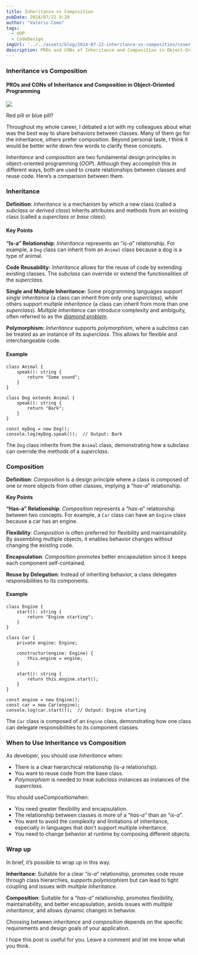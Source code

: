 ```yaml
---
title: Inheritance vs Composition
pubDate: 2024/07/22 9:20
author: "Valerio Como"
tags:
  - OOP
  - CodeDesign
imgUrl: '../../assets/blog/2024-07-22-inheritance-vs-composition/cover.jpg'
description: PROs and CONs of Inheritance and Composition in Object-Oriented Programming
---
```


### Inheritance vs Composition

#### PROs and CONs of Inheritance and Composition in Object-Oriented Programming

![](https://cdn-images-1.medium.com/max/800/0*BMpF7nqGTca6yFRq.jpg)

Red pill or blue pill?

Throughout my whole career, I debated a lot with my colleagues about what was the best way to share behaviors between classes. Many of them go for the inheritance, others prefer composition. Beyond personal taste, I think it would be better write down few words to clarify these concepts.

*Inheritance* and *composition* are two fundamental design principles in object-oriented programming (*OOP*). Although they accomplish this in different ways, both are used to create relationships between classes and reuse code. Here’s a comparison between them.

### Inheritance

**Definition**: *Inheritance* is a mechanism by which a new class (called a *subclass* or *derived class*) inherits attributes and methods from an existing class (called a *superclass* or *base class*).

#### Key Points

**“Is-a” Relationship**: *Inheritance* represents an “*is-a*” relationship. For example, a `Dog` class can inherit from an `Animal` class because a dog is a type of animal.

**Code Reusability:** *Inheritance* allows for the reuse of code by extending existing classes. The *subclass* can override or extend the functionalities of the *superclass*.

**Single and Multiple Inheritance:** Some programming languages support *single inheritance* (a class can inherit from only one *superclass*), while others support *multiple inheritance* (a class can inherit from more than one *superclass*). *Multiple inheritance* can introduce complexity and ambiguity, often referred to as the [*diamond problem*](https://en.wikipedia.org/wiki/Multiple_inheritance#The_diamond_problem).

**Polymorphism:** *Inheritance* supports *polymorphism*, where a *subclass* can be treated as an instance of its *superclass*. This allows for flexible and interchangeable code.

#### Example

```
class Animal {  
    speak(): string {  
        return "Some sound";  
    }  
}  
  
class Dog extends Animal {  
    speak(): string {  
        return "Bark";  
    }  
}  
  
const myDog = new Dog();  
console.log(myDog.speak());  // Output: Bark
```

The `Dog` class inherits from the `Animal` class, demonstrating how a subclass can override the methods of a *superclass*.

### Composition

**Definition**: *Composition* is a design principle where a class is composed of one or more objects from other classes, implying a “*has-a*” relationship.

**Key Points**

**“Has-a” Relationship**: *Composition* represents a “*has-a*” relationship between two concepts. For example, a `Car` class can have an `Engine` class because a car has an engine.

**Flexibility**: *Composition* is often preferred for flexibility and maintainability. By assembling multiple objects, it enables behavior changes without changing the existing code.

**Encapsulation**: *Composition* promotes better encapsulation since it keeps each component self-contained.

**Reuse by Delegation**: Instead of inheriting behavior, a class delegates responsibilities to its components.

#### Example

```
class Engine {  
    start(): string {  
        return "Engine starting";  
    }  
}  
  
class Car {  
    private engine: Engine;  
  
    constructor(engine: Engine) {  
        this.engine = engine;  
    }  
  
    start(): string {  
        return this.engine.start();  
    }  
}  
  
const engine = new Engine();  
const car = new Car(engine);  
console.log(car.start());  // Output: Engine starting
```

The `Car` class is composed of an `Engine` class, demonstrating how one class can delegate responsibilities to its component classes.

### When to Use Inheritance vs Composition

As developer, you should use *Inheritance* when:

* There is a clear hierarchical relationship (is-a relationship).
* You want to reuse code from the base class.
* *Polymorphism* is needed to treat *subclass* instances as instances of the *superclass*.

You should use*Composition*when:

* You need greater flexibility and encapsulation.
* The relationship between classes is more of a “*has-a*” than an “*is-a*”.
* You want to avoid the complexity and limitations of inheritance, especially in languages that don’t support multiple inheritance.
* You need to change behavior at runtime by composing different objects.

### Wrap up

In brief, it’s possible to wrap up in this way.

**Inheritance**: Suitable for a clear “*is-a*” relationship, promotes code reuse through class hierarchies, supports *polymorphism* but can lead to tight coupling and issues with *multiple inheritance*.

**Composition**: Suitable for a “*has-a*” relationship, promotes flexibility, maintainability, and better encapsulation, avoids issues with *multiple inheritance*, and allows dynamic changes in behavior.

Choosing between *inheritance* and *composition* depends on the specific requirements and design goals of your application.

I hope this post is useful for you. Leave a comment and let me know what you think.